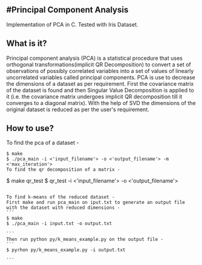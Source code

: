 #Principal Component Analysis
-----------------------------
Implementation of PCA in C.
Tested with Iris Dataset.

What is it?
-----------
Principal component analysis (PCA) is a statistical procedure that
uses orthogonal transformations(implicit QR Decomposition) to convert a set of observations of possibly correlated variables into a set of values of linearly uncorrelated variables called principal components.
PCA is use to decrease the dimensions of a dataset as per requirement. First the covariance matrix of the dataset is found and then Singular Value Decomposition is applied to it (i.e. the covariance matrix undergoes implicit QR decomposition till it converges to a diagonal matrix). With the help of SVD the dimensions of the original dataset is reduced as per the user's requirement.

How to use?
-----------
To find the pca of a dataset -
```
$ make
$ ./pca_main -i <'input_filename'> -o <'output_filename'> -m <'max_iteration'>
To find the qr decomposition of a matrix -
```
$ make qr_test 
$ qr_test -i <'input_filename'> -o <'output_filename'>

````

To find k-means of the reduced dataset - 
First make and run pca_main on iput.txt to generate an output file with the dataset with reduced dimensions - 
```
$ make
$ ./pca_main -i input.txt -o output.txt

```
Then run python py/k_means_example.py on the output file -
```
$ pyrhon py/k_means_example.py -i output.txt

```
